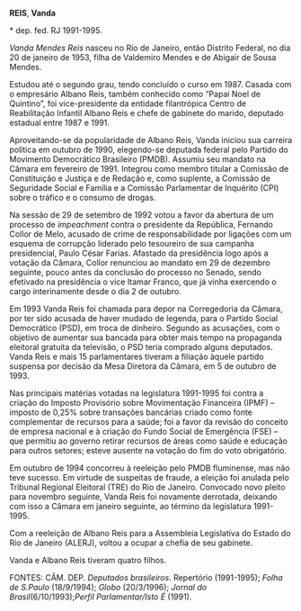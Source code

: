 **REIS**, **Vanda**

\* dep. fed. RJ 1991-1995.

*Vanda Mendes Reis* nasceu no Rio de Janeiro, então Distrito Federal, no
dia 20 de janeiro de 1953, filha de Valdemiro Mendes e de Abigair de
Sousa Mendes.

Estudou até o segundo grau, tendo concluído o curso em 1987. Casada com
o empresário Albano Reis, também conhecido como “Papai Noel de
Quintino”, foi vice-presidente da entidade filantrópica Centro de
Reabilitação Infantil Albano Reis e chefe de gabinete do marido,
deputado estadual entre 1987 e 1991.

Aproveitando-se da popularidade de Albano Reis, Vanda iniciou sua
carreira política em outubro de 1990, elegendo-se deputada federal pelo
Partido do Movimento Democrático Brasileiro (PMDB). Assumiu seu mandato
na Câmara em fevereiro de 1991. Integrou como membro titular a Comissão
de Constituição e Justiça e de Redação e, como suplente, a Comissão de
Seguridade Social e Família e a Comissão Parlamentar de Inquérito (CPI)
sobre o tráfico e o consumo de drogas.

Na sessão de 29 de setembro de 1992 votou a favor da abertura de um
processo de *impeachment* contra o presidente da República, Fernando
Collor de Melo, acusado de crime de responsabilidade por ligações com um
esquema de corrupção liderado pelo tesoureiro de sua campanha
presidencial, Paulo César Farias. Afastado da presidência logo após a
votação da Câmara, Collor renunciou ao mandato em 29 de dezembro
seguinte, pouco antes da conclusão do processo no Senado, sendo
efetivado na presidência o vice Itamar Franco, que já vinha exercendo o
cargo interinamente desde o dia 2 de outubro.

Em 1993 Vanda Reis foi chamada para depor na Corregedoria da Câmara, por
ter sido acusada de haver mudado de legenda, para o Partido Social
Democrático (PSD), em troca de dinheiro. Segundo as acusações, com o
objetivo de aumentar sua bancada para obter mais tempo na propaganda
eleitoral gratuita da televisão, o PSD teria comprado alguns deputados.
Vanda Reis e mais 15 parlamentares tiveram a filiação àquele partido
suspensa por decisão da Mesa Diretora da Câmara, em 5 de outubro de
1993.

Nas principais matérias votadas na legislatura 1991-1995 foi contra a
criação do Imposto Provisório sobre Movimentação Financeira (IPMF) –
imposto de 0,25% sobre transações bancárias criado como fonte
complementar de recursos para a saúde; foi a favor da revisão do
conceito de empresa nacional e à criação do Fundo Social de Emergência
(FSE) – que permitiu ao governo retirar recursos de áreas como saúde e
educação para outros setores; esteve ausente na votação do fim do voto
obrigatório.

Em outubro de 1994 concorreu à reeleição pelo PMDB fluminense, mas não
teve sucesso. Em virtude de suspeitas de fraude, a eleição foi anulada
pelo Tribunal Regional Eleitoral (TRE) do Rio de Janeiro. Convocado novo
pleito para novembro seguinte, Vanda Reis foi novamente derrotada,
deixando com isso a Câmara em janeiro seguinte, ao término da
legislatura 1991-1995.

Com a reeleição de Albano Reis para a Assembleia Legislativa do Estado
do Rio de Janeiro (ALERJ), voltou a ocupar a chefia de seu gabinete.

Vanda e Albano Reis tiveram quatro filhos.

FONTES: CÂM. DEP. *Deputados brasileiros*. Repertório (1991-1995);
*Folha de S.Paulo* (18/9/1994); *Globo* (20/3/1996); *Jornal do
Brasil*(6/10/1993);*Perfil Parlamentar/Isto É* (1991).
